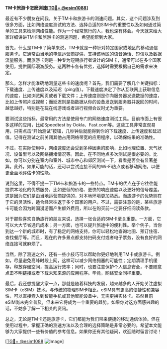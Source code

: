 **TM卡旅游卡怎麽測速[[TG💪+ @esim1088](https://t.me/s/esim1088)]**

最近有不少朋友在问我，关于TM卡和旅游卡的测速问题。其实，这个问题涉及到很多方面，比如网络速度测试的方法、选择合适的SIM卡的重要性以及如何通过简单的工具来检测网络性能。作为一个经常旅行的人，我也深有体会。今天就来给大家详细讲讲TM卡和旅游卡的测速问题，希望能帮到大家。

首先，什么是TM卡？简单来说，TM卡就是一种针对特定国家或地区的移动通信服务卡。它通常由当地的电信运营商提供，支持该地区的语音通话、短信以及数据流量服务。而旅游卡则是一种专为短期旅行者设计的SIM卡，通常可以在多个国家使用，提供国际漫游服务。这两种卡各有优劣，选择时需要根据自己的需求来决定。

那么，怎样才能准确地测量这些卡的速度呢？首先，我们需要了解几个关键指标：下载速度、上传速度以及延迟（ping值）。下载速度决定了你从互联网上获取信息的速度，比如浏览网页或者下载文件；上传速度则是你向服务器发送数据的速度，比如上传照片或视频；而延迟则是指数据从你的设备发送到服务器并返回的时间，越低越好，特别是在玩在线游戏或者进行视频会议时尤为重要。

要测试这些指标，最常用的方法是使用专门的网络速度测试工具。目前市面上有很多这样的应用，比如Speedtest by Ookla、Fast.com等。这些工具非常直观易用，只需点击“开始测试”按钮，几秒钟后就能得到你的下载速度、上传速度和延迟值。记得在测试之前关闭其他占用网络带宽的应用程序，以确保结果的准确性。

不过，在实际使用中，网络速度还会受到多种因素的影响，比如地理位置、天气状况、设备型号以及网络拥堵情况等。因此，在不同地点多次测试是很必要的。比如，你可以分别在室内和室外、城市中心和郊区测试一下，看看是否会有显著差异。此外，如果可能的话，还可以尝试连接不同的Wi-Fi热点或者移动网络，以便更全面地评估卡的性能。

说到这里，不得不提一下TM卡和旅游卡的一些特点。TM卡的优点在于它往往能提供本地化的优质服务，比如更低的价格、更快的响应速度以及更好的信号覆盖。这是因为它们是由当地运营商提供的，对本地环境更加熟悉。而旅游卡的优势则在于它的灵活性，适合经常往返于多个国家的用户。不过，需要注意的是，某些旅游卡可能会因为跨国漫游而产生额外费用，所以在购买前一定要仔细阅读条款。

对于那些喜欢自助旅行的朋友来说，选择一张合适的SIM卡至关重要。一方面，它可以大大节省通讯成本；另一方面，也可以提升旅途中的便利性。举个例子，当你到达一个新的城市时，有了稳定的网络支持，你可以轻松地查询地图、预订住宿、查找餐厅等。而且，现在的许多景点都支持扫码支付或者电子票务，没有良好的网络连接可就麻烦了。

当然，除了测速之外，还有一些小技巧可以帮助你更好地利用TM卡或旅游卡。例如，尽量避免高峰时段上网，这样可以减少网络拥塞的可能性；定期清理手机缓存，释放存储空间，提高运行效率；同时，也要注意保护个人信息安全，不要随意点击不明链接或者下载未知来源的应用程序。毕竟，网络安全同样重要。

最后，我还想提醒大家一点，那就是随着科技的发展，越来越多的人开始关注虚拟SIM卡（eSIM）技术。与传统的物理SIM卡相比，eSIM具有更高的便捷性和兼容性，可以直接嵌入到智能手机或其他智能设备中，无需更换实体卡。虽然目前eSIM尚未完全普及，但未来它将成为一个重要的趋势。如果你对这方面感兴趣的话，不妨多了解一下相关的资讯。

总之，无论是TM卡还是旅游卡，它们都能为我们带来便捷的移动通信体验。但在使用过程中，掌握正确的测速方法以及合理的选择策略是非常必要的。希望本文能够为大家提供一些有价值的参考信息。如果你还有其他疑问，欢迎随时留言讨论！

[[TG💪+ @esim1088](https://t.me/s/esim1088) ![Image](https://i.postimg.cc/4NQfJmqS/Snipaste-2025-05-13-00-14-12.png)]